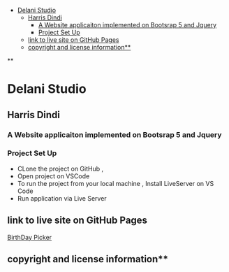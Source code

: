- [Delani Studio](#delani-studio)
  - [Harris Dindi](#harris-dindi)
    - [A Website applicaiton implemented on Bootsrap 5 and Jquery](#a-website-applicaiton-implemented-on-bootsrap-5-and-jquery)
    - [Project Set Up](#project-set-up)
  - [link to live site on GitHub Pages](#link-to-live-site-on-github-pages)
  - [copyright and license information\*\*](#copyright-and-license-information)


**
# Delani Studio

## Harris Dindi 

### A Website applicaiton implemented on Bootsrap 5 and Jquery 


### Project Set Up

- CLone the  project on GitHub , 
- Open project on VSCode 
- To run the  project from your local machine , Install LiveServer on VS Code 
- Run application via Live Server 


## link to live site on GitHub Pages
[BirthDay Picker](https://hdindi.github.io/DelaniStudio/)

## copyright and license information**


